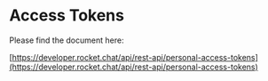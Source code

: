 # Access Tokens

Please find the document here: 

[https://developer.rocket.chat/api/rest-api/personal-access-tokens](https://developer.rocket.chat/api/rest-api/personal-access-tokens)

